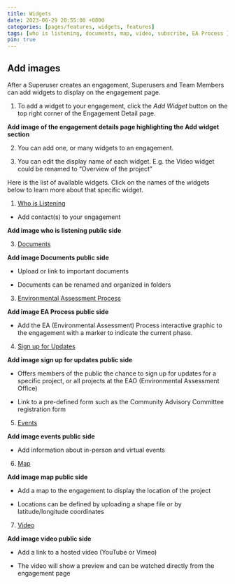 ```yaml
---
title: Widgets
date: 2023-06-29 20:55:00 +0800
categories: [pages/features, widgets, features]
tags: [who is listening, documents, map, video, subscribe, EA Process ]
pin: true
---
```


## Add images

After a Superuser creates an engagement, Superusers and Team Members can add widgets to display on the engagement page. 

1. To add a widget to your engagement, click the *Add Widget* button on the top right corner of the Engagement Detail page. 

**Add image of the engagement details page highlighting the Add widget section**

2. You can add one, or many widgets to an engagement.  

3. You can edit the display name of each widget. E.g. the Video widget could be renamed to “Overview of the project” 

Here is the list of available widgets. Click on the names of the widgets below to learn more about that specific widget. 

1. [Who is Listening](/met-guide/posts/whos-listening-widget/)

- Add contact(s) to your engagement

**Add image who is listening public side**

3. [Documents](/met-guide/posts/documents-widget/)

**Add image Documents public side**

- Upload or link to important documents

- Documents can be renamed and organized in folders 

3. [Environmental Assessment Process](/met-guide/posts/EA-process-widget/)

**Add image EA Process public side**

- Add the EA (Environmental Assessment) Process interactive graphic to the engagement with a marker to indicate the current phase.  

4. [Sign up for Updates](/met-guide/posts/updates-widget/)

**Add image sign up for updates public side**

- Offers members of the public the chance to sign up for updates for a specific project, or all projects at the EAO (Environmental Assessment Office)

- Link to a pre-defined form such as the Community Advisory Committee registration form

5. [Events](/met-guide/posts/events-widget/)

**Add image events public side**

- Add information about in-person and virtual events

6. [Map](/met-guide/posts/map-widget/)
   
**Add image map public side**

- Add a map to the engagement to display the location of the project 

- Locations can be defined by uploading a shape file or by latitude/longitude coordinates

7. [Video](/met-guide/posts/video-widget/)

**Add image video public side**

- Add a link to a hosted video (YouTube or Vimeo)  

- The video will show a preview and can be watched directly from the engagement page
